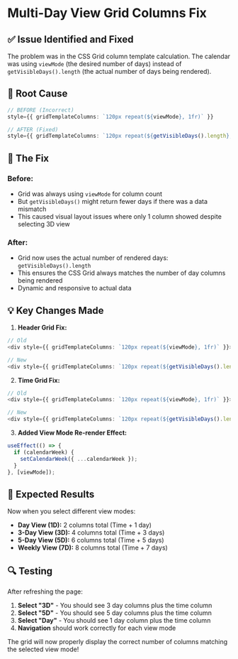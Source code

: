 # Multi-Day View Grid Columns Fix

## ✅ **Issue Identified and Fixed**

The problem was in the CSS Grid column template calculation. The calendar was using `viewMode` (the desired number of days) instead of `getVisibleDays().length` (the actual number of days being rendered).

## **🔧 Root Cause**
```typescript
// BEFORE (Incorrect)
style={{ gridTemplateColumns: `120px repeat(${viewMode}, 1fr)` }}

// AFTER (Fixed)  
style={{ gridTemplateColumns: `120px repeat(${getVisibleDays().length}, 1fr)` }}
```

## **🎯 The Fix**

### **Before:**
- Grid was always using `viewMode` for column count
- But `getVisibleDays()` might return fewer days if there was a data mismatch
- This caused visual layout issues where only 1 column showed despite selecting 3D view

### **After:**
- Grid now uses the actual number of rendered days: `getVisibleDays().length`
- This ensures the CSS Grid always matches the number of day columns being rendered
- Dynamic and responsive to actual data

## **💡 Key Changes Made**

1. **Header Grid Fix:**
```typescript
// Old
<div style={{ gridTemplateColumns: `120px repeat(${viewMode}, 1fr)` }}>

// New  
<div style={{ gridTemplateColumns: `120px repeat(${getVisibleDays().length}, 1fr)` }}>
```

2. **Time Grid Fix:**
```typescript
// Old
<div style={{ gridTemplateColumns: `120px repeat(${viewMode}, 1fr)` }}>

// New
<div style={{ gridTemplateColumns: `120px repeat(${getVisibleDays().length}, 1fr)` }}>
```

3. **Added View Mode Re-render Effect:**
```typescript
useEffect(() => {
  if (calendarWeek) {
    setCalendarWeek({ ...calendarWeek });
  }
}, [viewMode]);
```

## **🎉 Expected Results**

Now when you select different view modes:

- **Day View (1D):** 2 columns total (Time + 1 day)
- **3-Day View (3D):** 4 columns total (Time + 3 days)  
- **5-Day View (5D):** 6 columns total (Time + 5 days)
- **Weekly View (7D):** 8 columns total (Time + 7 days)

## **🔍 Testing**

After refreshing the page:
1. **Select "3D"** - You should see 3 day columns plus the time column
2. **Select "5D"** - You should see 5 day columns plus the time column  
3. **Select "Day"** - You should see 1 day column plus the time column
4. **Navigation** should work correctly for each view mode

The grid will now properly display the correct number of columns matching the selected view mode!